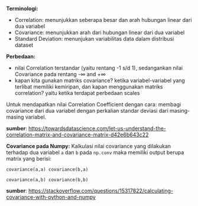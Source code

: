 **Terminologi:**

- Correlation: menunjukkan seberapa besar dan arah hubungan linear dari dua variabel
- Covariance: menunjukkan arah dari hubungan linear dari dua variabel
- Standard Deviation: menunjukan variabilitas data dalam distribusi dataset 


**Perbedaan:**
- nilai Correlation terstandar (yaitu rentang -1 s/d 1), sedangankan nilai Covariance pada rentang -∞ and +∞
- kapan kita gunakan matriks covariance? ketika variabel-variabel yang terlibat memiliki kemiripan, dan kapan menggunakan matriks correlation? yaitu ketika terdapat perbedaan scales

Untuk mendapatkan nilai Correlation Coefficient dengan cara:
membagi covariance dari dua variabel dengan perkalian standar deviasi dari masing-masing variabel.


**sumber**: https://towardsdatascience.com/let-us-understand-the-correlation-matrix-and-covariance-matrix-d42e6b643c22

**Covariance pada Numpy:**
Kalkulasi nilai covariance yang dilakukan terhadap dua variabel ```a``` dan ```b``` pada ```np.conv``` maka memiliki output berupa matrix yang berisi:

```covariance(a,a) covariance(b,a)```

```covariance(a,b) covariance(b,b)```

**sumber**: https://stackoverflow.com/questions/15317822/calculating-covariance-with-python-and-numpy


